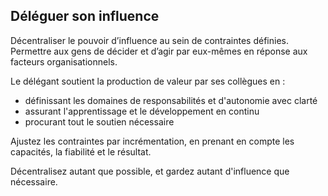 ## Déléguer son influence

Décentraliser le pouvoir d’influence au sein de contraintes définies. Permettre aux gens de décider et d’agir par eux-mêmes en réponse aux facteurs organisationnels.

Le délégant soutient la production de valeur par ses collègues en :

- définissant les domaines de responsabilités et d'autonomie avec clarté
- assurant l'apprentissage et le développement en continu
- procurant tout le soutien nécessaire

Ajustez les contraintes par incrémentation, en prenant en compte les capacités, la fiabilité et le résultat.

Décentralisez autant que possible, et gardez autant d'influence que nécessaire.